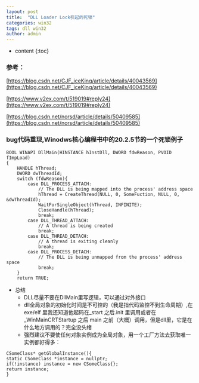 ```yaml
---
layout: post
title:  "DLL Loader Lock引起的死锁"
categories: win32
tags: dll win32
author: admin
---
```


* content
{:toc}
### 参考：
[https://blog.csdn.net/CJF_iceKing/article/details/40043569](https://blog.csdn.net/CJF_iceKing/article/details/40043569)

[https://www.v2ex.com/t/519019#reply24](https://www.v2ex.com/t/519019#reply24)

[https://blog.csdn.net/norsd/article/details/50409585](https://blog.csdn.net/norsd/article/details/50409585)

### bug代码重现,Winodws核心编程书中的20.2.5节的一个死锁例子
```
BOOL WINAPI DllMain(HINSTANCE hInstDll, DWORD fdwReason, PVOID fImpLoad)
{
	HANDLE hThread;
	DWORD dwThreadId;
	switch (fdwReason){
		case DLL_PROCESS_ATTACH:
			// The DLL is being mapped into the process' address space
			hThread = CreateThread(NULL, 0, SomeFuction, NULL, 0, &dwThreadId);
			WaitForSingleObject(hThread, INFINITE);
			CloseHandle(hThread);
			break;
		case DLL_THREAD_ATTACH:
			// A thread is being created
			break;
		case DLL_THREAD_DETACH:
			// A thread is exiting cleanly
			break;
		case DLL_PROCESS_DETACH:
			// The DLL is being unmapped from the process' address space
			break;
	}
	return TRUE;

```
- 总结
   - DLL尽量不要在DllMain里写逻辑，可以通过对外接口
   - dll全局对象的初始化时间是不可控的（我是指代码监控不到生命周期）,在exe/elf 里我还知道他起码在_start 之后.init 里调用或者在_WinMainCRTStartup 之后 main 之前（大概）调用，但是dll里，它是在什么地方调用的？完全没头绪
   - 强烈建议不要使任何对象实例成为全局对象，用一个工厂方法去获取唯一实例都好得多：

```
CSomeClass* getGlobalInstance(){
static CSomeClass *instance = nullptr;
if(!instance) instance = new CSomeClass{};
return instance;
}
```




